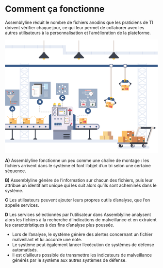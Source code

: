 # Comment ça fonctionne

Assemblyline réduit le nombre de fichiers anodins que les praticiens de TI doivent vérifier chaque jour, ce qui leur permet de collaborer avec les autres utilisateurs à la personnalisation et l’amélioration de la plateforme.

![Steps](./images/al.png)

**A)** Assemblyline fonctionne un peu comme une chaîne de montage : les fichiers arrivent dans le système et font l’objet d’un tri selon une certaine séquence.

**B)** Assemblyline génère de l’information sur chacun des fichiers, puis leur attribue un identifiant unique qui les suit alors qu’ils sont acheminés dans le système.

**C** Les utilisateurs peuvent ajouter leurs propres outils d’analyse, que l’on appelle services.

**D** Les services sélectionnés par l’utilisateur dans Assemblyline analysent alors les fichiers à la recherche d’indications de malveillance et en extraient les caractéristiques à des fins d’analyse plus poussée. 
* Lors de l’analyse, le système génère des alertes concernant un fichier malveillant et lui accorde une note.  
* Le système peut également lancer l’exécution de systèmes de défense automatisés.   
* Il est d’ailleurs possible de transmettre les indicateurs de malveillance générés par le système aux autres systèmes de défense.

